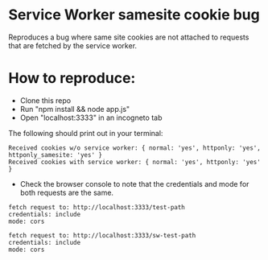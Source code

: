 # Service Worker samesite cookie bug

Reproduces a bug where same site cookies are not attached to requests
that are fetched by the service worker.

# How to reproduce:

 - Clone this repo
 - Run "npm install && node app.js"
 - Open "localhost:3333" in an incogneto tab

The following should print out in your terminal:

```
Received cookies w/o service worker: { normal: 'yes', httponly: 'yes', httponly_samesite: 'yes' }
Received cookies with service worker: { normal: 'yes', httponly: 'yes' }
```

 - Check the browser console to note that the credentials and mode for
   both requests are the same.

```
fetch request to: http://localhost:3333/test-path
credentials: include
mode: cors

fetch request to: http://localhost:3333/sw-test-path
credentials: include
mode: cors
```
